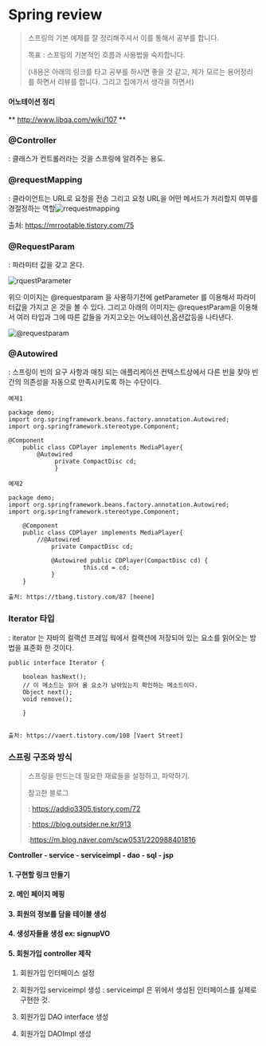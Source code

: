 # Spring review



> 스프링의 기본 예제를 잘 정리해주셔서  이를 통해서 공부를 합니다.
>
> 목표 : 스프링의 기본적인 흐름과 사용법을 숙지합니다.
>
> (내용은 아래의 링크를 타고 공부를 하시면 좋을 것 같고, 제가 모르는 용어정리를 하면서 리뷰를 합니다. 그리고 집에가서 생각을 하면서)



#### 어노테이션 정리



** http://www.libqa.com/wiki/107 **



### @Controller

: 클래스가 컨트롤러라는 것을 스프링에 알려주는 용도.

### @requestMapping

: 클라이언트는 URL로 요청을 전송 그리고 요청  URL을 어떤 메서드가 처리할지 여부를 경절정하는 역할![rrequestmapping](C:\Users\user\Desktop\공부\코딩\spring\어노테이션\rrequestmapping.PNG)

출처: https://mrrootable.tistory.com/75



### @RequestParam

: 파라미터 값을 갖고 온다.



![rquestParameter](C:\Users\user\Desktop\공부\코딩\spring\어노테이션\rquestParameter.PNG)

위으 이미지는 @requestparam 을 사용하기전에 getParameter 를 이용해서 파라미터값을 가지고 온 것을 볼 수 있다.  그리고 아래의 이미지는 @requestParam을 이용해서 여러 타입과 그에 따른 값들을 가지고오는 어노테이션,옵션값등을 나타낸다.

![@requestparam](C:\Users\user\Desktop\공부\코딩\spring\어노테이션\@requestparam.PNG)



### @Autowired

: 스프링이 빈의 요구 사항과 매칭 되는 애플리케이션 컨텍스트상에서 다른 빈을 찾아 빈 간의 의존성을 자동으로 만족시키도록 하는 수단이다.



```
예제1

package demo; 
import org.springframework.beans.factory.annotation.Autowired; 
import org.springframework.stereotype.Component; 

@Component 
	public class CDPlayer implements MediaPlayer{ 
        @Autowired 
       		 private CompactDisc cd; 
       		 }

예제2

package demo; 
import org.springframework.beans.factory.annotation.Autowired; 
import org.springframework.stereotype.Component; 

    @Component 
    public class CDPlayer implements MediaPlayer{ 
        //@Autowired 
        	private CompactDisc cd; 
        	
            @Autowired public CDPlayer(CompactDisc cd) { 
           			 this.cd = cd; 
            } 
    }

출처: https://tbang.tistory.com/87 [heene]
```





###  Iterator 타입

: iterator 는 자바의 컬랙션 프레임 웍에서 컬랙션에 저장되어 있는 요소를 읽어오는 방법을 표준화 한 것이다. 



~~~
public interface Iterator {

    boolean hasNext();
    // 이 메소드는 읽어 올 요소가 남아있는지 확인하는 메소드이다.
    Object next();
    void remove();

    }


출처: https://vaert.tistory.com/108 [Vaert Street]
~~~



### 스프링 구조와 방식

> 스프링을 만드는데 필요한 재료들을 설정하고, 파악하기.
>
> 참고한 블로그
>
> :  https://addio3305.tistory.com/72 
>
> : https://blog.outsider.ne.kr/913
>
> :https://m.blog.naver.com/scw0531/220988401816



**Controller - service - serviceimpl - dao - sql - jsp**



#### 1. 구현할 링크 만들기

#### 2. 메인 페이지 메핑

#### 3. 회원의 정보를 담을 테이블 생성

#### 4. 생성자들을 생성  ex: signupVO

#### 5. 회원가입 controller 제작

 1. 회원가입 인터페이스 설정

 2. 회원가입 serviceimpl 생성 : serviceimpl 은 위에서 생성된 인터페이스를 실제로 구현한 것.

 3. 회원가입  DAO interface 생성

 4. 회원가입 DAOImpl 생성

    

